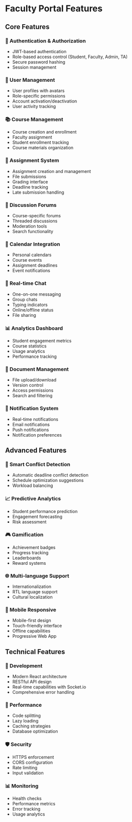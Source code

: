 # Faculty Portal Features

## Core Features

### 🔐 Authentication & Authorization
- JWT-based authentication
- Role-based access control (Student, Faculty, Admin, TA)
- Secure password hashing
- Session management

### 👥 User Management
- User profiles with avatars
- Role-specific permissions
- Account activation/deactivation
- User activity tracking

### 📚 Course Management
- Course creation and enrollment
- Faculty assignment
- Student enrollment tracking
- Course materials organization

### 📝 Assignment System
- Assignment creation and management
- File submissions
- Grading interface
- Deadline tracking
- Late submission handling

### 💬 Discussion Forums
- Course-specific forums
- Threaded discussions
- Moderation tools
- Search functionality

### 📅 Calendar Integration
- Personal calendars
- Course events
- Assignment deadlines
- Event notifications

### 💭 Real-time Chat
- One-on-one messaging
- Group chats
- Typing indicators
- Online/offline status
- File sharing

### 📊 Analytics Dashboard
- Student engagement metrics
- Course statistics
- Usage analytics
- Performance tracking

### 📁 Document Management
- File upload/download
- Version control
- Access permissions
- Search and filtering

### 🔔 Notification System
- Real-time notifications
- Email notifications
- Push notifications
- Notification preferences

## Advanced Features

### 🤖 Smart Conflict Detection
- Automatic deadline conflict detection
- Schedule optimization suggestions
- Workload balancing

### 📈 Predictive Analytics
- Student performance prediction
- Engagement forecasting
- Risk assessment

### 🎮 Gamification
- Achievement badges
- Progress tracking
- Leaderboards
- Reward systems

### 🌐 Multi-language Support
- Internationalization
- RTL language support
- Cultural localization

### 📱 Mobile Responsive
- Mobile-first design
- Touch-friendly interface
- Offline capabilities
- Progressive Web App

## Technical Features

### 🔧 Development
- Modern React architecture
- RESTful API design
- Real-time capabilities with Socket.io
- Comprehensive error handling

### 🚀 Performance
- Code splitting
- Lazy loading
- Caching strategies
- Database optimization

### 🛡️ Security
- HTTPS enforcement
- CORS configuration
- Rate limiting
- Input validation

### 📊 Monitoring
- Health checks
- Performance metrics
- Error tracking
- Usage analytics